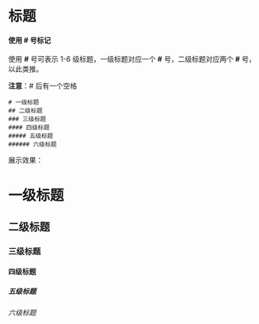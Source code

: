# 标题

#### 使用 # 号标记

使用 **#** 号可表示 1-6 级标题，一级标题对应一个 **#** 号，二级标题对应两个 **#** 号，以此类推。

**注意**：# 后有一个空格

```
# 一级标题
## 二级标题
### 三级标题
#### 四级标题
##### 五级标题
###### 六级标题
```

 展示效果：

# 一级标题

## 二级标题

### 三级标题

#### 四级标题

##### 五级标题

###### 六级标题


